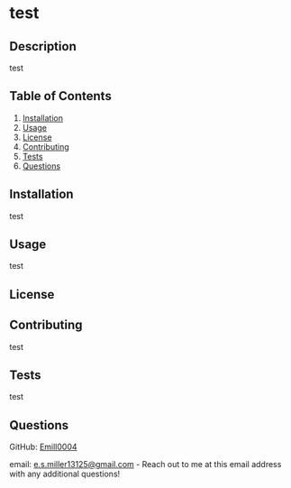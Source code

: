 # test
  ## Description
  test

  ## Table of Contents
  1. [Installation](#installation)
  2. [Usage](#usage)
  3. [License](#license)
  4. [Contributing](#contributing)
  5. [Tests](#tests)
  6. [Questions](#questions)

  ## Installation
  test

  ## Usage
  test

  ## License

  ## Contributing
  test

  ## Tests
  test

  ## Questions
  GitHub: [Emill0004](https://github.com/Emill0004)

  email: e.s.miller13125@gmail.com - Reach out to me at this email address with any additional questions!

